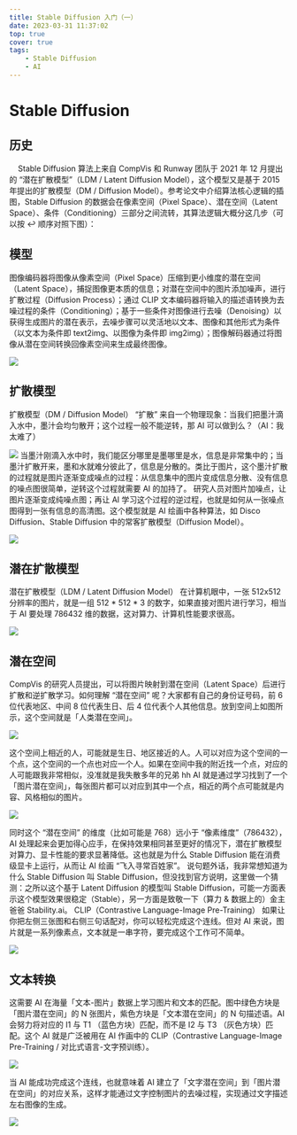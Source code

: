 ```yaml
---
title: Stable Diffusion 入门（一）
date: 2023-03-31 11:37:02
top: true
cover: true
tags:
    - Stable Diffusion
    - AI
---
```


# Stable Diffusion

##  历史
    Stable Diffusion 算法上来自 CompVis 和 Runway 团队于 2021 年 12 月提出的 “潜在扩散模型”（LDM / Latent Diffusion Model），这个模型又是基于 2015 年提出的扩散模型（DM / Diffusion Model）。参考论文中介绍算法核心逻辑的插图，Stable Diffusion 的数据会在像素空间（Pixel Space）、潜在空间（Latent Space）、条件（Conditioning）三部分之间流转，其算法逻辑大概分这几步（可以按 ↩️ 顺序对照下图）：

## 模型 
图像编码器将图像从像素空间（Pixel Space）压缩到更小维度的潜在空间（Latent Space），捕捉图像更本质的信息；对潜在空间中的图片添加噪声，进行扩散过程（Diffusion Process）；通过 CLIP 文本编码器将输入的描述语转换为去噪过程的条件（Conditioning）；基于一些条件对图像进行去噪（Denoising）以获得生成图片的潜在表示，去噪步骤可以灵活地以文本、图像和其他形式为条件（以文本为条件即 text2img、以图像为条件即 img2img）；图像解码器通过将图像从潜在空间转换回像素空间来生成最终图像。

![](../Stable-Diffusion-入门（一）/FBB7424D-F9A4-4D16-9077-3F8A4974215D.png)

## 扩散模型
扩散模型（DM / Diffusion Model）
“扩散” 来自一个物理现象：当我们把墨汁滴入水中，墨汁会均匀散开；这个过程一般不能逆转，那 AI 可以做到么？（AI：我太难了）

![](../Stable-Diffusion-入门（一）/565341C3-37CB-47AD-A9CC-D3571341C2CF.png)
当墨汁刚滴入水中时，我们能区分哪里是墨哪里是水，信息是非常集中的；当墨汁扩散开来，墨和水就难分彼此了，信息是分散的。类比于图片，这个墨汁扩散的过程就是图片逐渐变成噪点的过程：从信息集中的图片变成信息分散、没有信息的噪点图很简单，逆转这个过程就需要 AI 的加持了。
研究人员对图片加噪点，让图片逐渐变成纯噪点图；再让 AI 学习这个过程的逆过程，也就是如何从一张噪点图得到一张有信息的高清图。这个模型就是 AI 绘画中各种算法，如 Disco Diffusion、Stable Diffusion 中的常客扩散模型（Diffusion Model）。

![](../Stable-Diffusion-入门（一）/577E8A52-5E58-47F8-AA85-9659435A51D9.png)

## 潜在扩散模型
潜在扩散模型（LDM / Latent Diffusion Model）
在计算机眼中，一张 512x512 分辨率的图片，就是一组 512 * 512 * 3 的数字，如果直接对图片进行学习，相当于 AI 要处理 786432 维的数据，这对算力、计算机性能要求很高。

![](../Stable-Diffusion-入门（一）/08FD9211-7ECC-4E64-9C68-D55F0D92B157.png)

## 潜在空间
CompVis 的研究人员提出，可以将图片映射到潜在空间（Latent Space）后进行扩散和逆扩散学习。如何理解 “潜在空间” 呢？大家都有自己的身份证号码，前 6 位代表地区、中间 8 位代表生日、后 4 位代表个人其他信息。放到空间上如图所示，这个空间就是「人类潜在空间」。

![](../Stable-Diffusion-入门（一）/9B2997A6-D191-4351-AD6A-8BF112BA458E.png)

这个空间上相近的人，可能就是生日、地区接近的人。人可以对应为这个空间的一个点，这个空间的一个点也对应一个人。如果在空间中我的附近找一个点，对应的人可能跟我非常相似，没准就是我失散多年的兄弟 hh
AI 就是通过学习找到了一个「图片潜在空间」，每张图片都可以对应到其中一个点，相近的两个点可能就是内容、风格相似的图片。

![](../Stable-Diffusion-入门（一）/5DAEE960-2697-46C7-8C51-3C5FCDEE6690.png)

同时这个 “潜在空间” 的维度（比如可能是 768）远小于 “像素维度”（786432），AI 处理起来会更加得心应手，在保持效果相同甚至更好的情况下，潜在扩散模型对算力、显卡性能的要求显著降低。这也就是为什么 Stable Diffusion 能在消费级显卡上运行，从而让 AI 绘画 “飞入寻常百姓家”。
说句题外话，我非常想知道为什么 Stable Diffusion 叫 Stable Diffusion，但没找到官方说明，这里做一个猜测：之所以这个基于 Latent Diffusion 的模型叫 Stable Diffusion，可能一方面表示这个模型效果很稳定（Stable），另一方面是致敬一下（算力 &amp; 数据上的）金主爸爸 Stability.ai。
CLIP（Contrastive Language-Image Pre-Training）
如果让你把左侧三张图和右侧三句话配对，你可以轻松完成这个连线。但对 AI 来说，图片就是一系列像素点，文本就是一串字符，要完成这个工作可不简单。

![](../Stable-Diffusion-入门（一）/76DB4BD8-EED8-409C-83CC-BE4FFEAFF6DE.png)

## 文本转换
这需要 AI 在海量「文本-图片」数据上学习图片和文本的匹配。图中绿色方块是「图片潜在空间」的 N 张图片，紫色方块是「文本潜在空间」的 N 句描述语。AI 会努力将对应的 I1 与 T1 （蓝色方块）匹配，而不是 I2 与 T3 （灰色方块）匹配。这个 AI 就是广泛被用在 AI 作画中的 CLIP（Contrastive Language-Image Pre-Training / 对比式语言-文字预训练）。

![](../Stable-Diffusion-入门（一）/D6FF864A-C9F3-4548-AAF6-4D680645D2C0.png)

当 AI 能成功完成这个连线，也就意味着 AI 建立了「文字潜在空间」到「图片潜在空间」的对应关系，这样才能通过文字控制图片的去噪过程，实现通过文字描述左右图像的生成。

![](../Stable-Diffusion-入门（一）/F5736BCA-78AA-4C98-AC15-998336542444.png)

